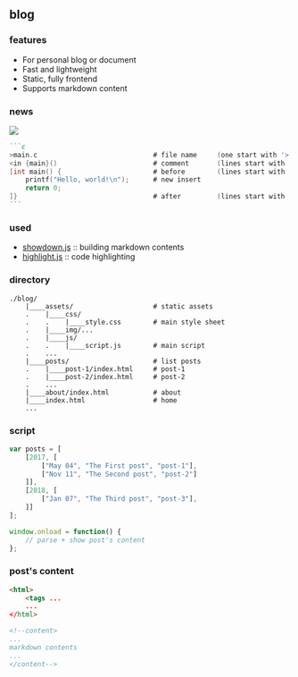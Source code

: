 ## blog

### features
- For personal blog or document
- Fast and lightweight
- Static, fully frontend
- Supports markdown content 

### news
![](https://i.imgur.com/cj1hPey.png)

````md
```c
>main.c                             # file name     (one start with '>')
<in {main}()                        # comment       (lines start with '<')
[int main() {                       # before        (lines start with '[')
    printf("Hello, world!\n");      # new insert
    return 0;
]}                                  # after         (lines start with ']')
```
````

### used
- [showdown.js](http://showdownjs.com/) :: building markdown contents
- [highlight.js](https://highlightjs.org/) :: code highlighting

### directory
```
./blog/
    |____assets/                    # static assets
    .    |____css/
    .    .    |____style.css        # main style sheet
    .    |____img/...
    .    |____js/
    .    .    |____script.js        # main script
    .    ...
    |____posts/                     # list posts
    .    |____post-1/index.html     # post-1
    .    |____post-2/index.html     # post-2
    .    ...
    |____about/index.html           # about
    |____index.html                 # home
    ...
```

### script

```js
var posts = [
    [2017, [
        ["May 04", "The First post", "post-1"],
        ["Nov 11", "The Second post", "post-2"]
    ]],
    [2018, [
        ["Jan 07", "The Third post", "post-3"],
    ]]
];

window.onload = function() {
    // parse + show post's content
};
```

### post's content

```html
<html>
    <tags ...
    ...
</html>

<!--content>
...
markdown contents
...
</content-->
```
